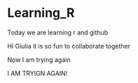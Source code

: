 # Learning_R

Today we are learning r and github

Hi Giulia it is so fun to collaborate together

Now I am trying again 

I AM TRYIGN AGAIN!
